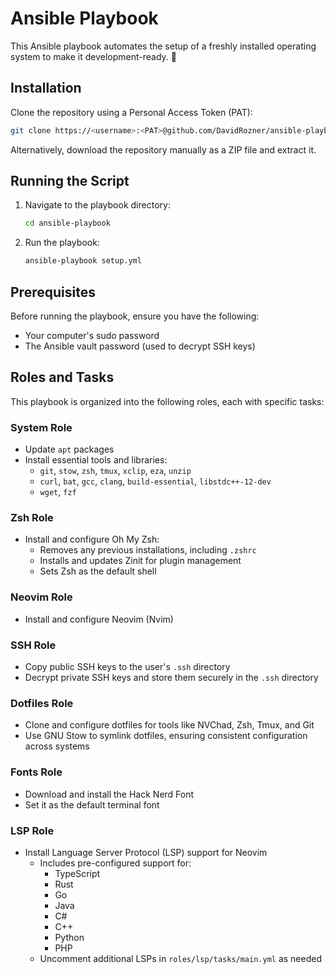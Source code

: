 # Ansible Playbook

This Ansible playbook automates the setup of a freshly installed operating system to make it development-ready. 🚀

## Installation

Clone the repository using a Personal Access Token (PAT):
```bash
git clone https://<username>:<PAT>@github.com/DavidRozner/ansible-playbook.git
```

Alternatively, download the repository manually as a ZIP file and extract it.

## Running the Script

1. Navigate to the playbook directory:
   ```bash
   cd ansible-playbook
   ```
2. Run the playbook:
   ```bash
   ansible-playbook setup.yml
   ```

## Prerequisites

Before running the playbook, ensure you have the following:
- Your computer's sudo password
- The Ansible vault password (used to decrypt SSH keys)

## Roles and Tasks

This playbook is organized into the following roles, each with specific tasks:

### System Role 
- Update `apt` packages
- Install essential tools and libraries:
  - `git`, `stow`, `zsh`, `tmux`, `xclip`, `eza`, `unzip`
  - `curl`, `bat`, `gcc`, `clang`, `build-essential`, `libstdc++-12-dev`
  - `wget`, `fzf`

### Zsh Role
- Install and configure Oh My Zsh:
  - Removes any previous installations, including `.zshrc`
  - Installs and updates Zinit for plugin management
  - Sets Zsh as the default shell

### Neovim Role
- Install and configure Neovim (Nvim)

### SSH Role
- Copy public SSH keys to the user's `.ssh` directory
- Decrypt private SSH keys and store them securely in the `.ssh` directory

### Dotfiles Role
- Clone and configure dotfiles for tools like NVChad, Zsh, Tmux, and Git
- Use GNU Stow to symlink dotfiles, ensuring consistent configuration across systems

### Fonts Role
- Download and install the Hack Nerd Font
- Set it as the default terminal font

### LSP Role
- Install Language Server Protocol (LSP) support for Neovim
  - Includes pre-configured support for:
    - TypeScript
    - Rust
    - Go
    - Java
    - C#
    - C++
    - Python
    - PHP
  - Uncomment additional LSPs in `roles/lsp/tasks/main.yml` as needed
